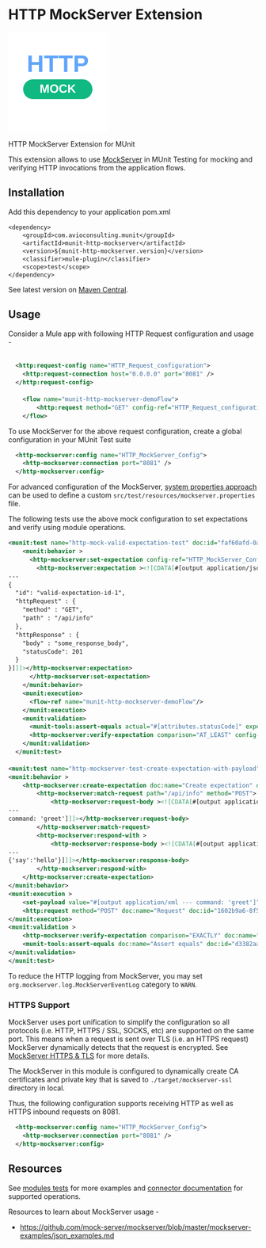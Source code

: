 # HTTP MockServer Extension

<img src="./icon/icon.svg" width="200" height="200" alt="HTTP MockServer">

HTTP MockServer Extension for MUnit


This extension allows to use [MockServer](https://www.mock-server.com/#what-is-mockserver) in MUnit Testing for mocking and verifying HTTP invocations from the application flows.

## Installation

Add this dependency to your application pom.xml

```
<dependency>
    <groupId>com.avioconsulting.munit</groupId>
    <artifactId>munit-http-mockserver</artifactId>
    <version>${munit-http-mockserver.version}</version>
    <classifier>mule-plugin</classifier>
    <scope>test</scope>
</dependency>
```

See latest version on [Maven Central](https://central.sonatype.com/search?namespace=com.avioconsulting.munit&name=munit-http-mockserver).

## Usage

Consider a Mule app with following HTTP Request configuration and usage -

```xml

  <http:request-config name="HTTP_Request_configuration">
    <http:request-connection host="0.0.0.0" port="8081" />
  </http:request-config>

    <flow name="munit-http-mockserver-demoFlow">
        <http:request method="GET" config-ref="HTTP_Request_configuration" path="/api/info"/>
    </flow>

```

To use MockServer for the above request configuration, create a global configuration in your MUnit Test suite

```xml
  <http-mockserver:config name="HTTP_MockServer_Config">
    <http-mockserver:connection port="8081" />
  </http-mockserver:config>
```

For advanced configuration of the MockServer, [system properties approach](https://www.mock-server.com/mock_server/configuration_properties.html) can be used to define a custom `src/test/resources/mockserver.properties` file.

The following tests use the above mock configuration to set expectations and verify using module operations.

```xml
<munit:test name="http-mock-valid-expectation-test" doc:id="faf60afd-0a61-415f-aab0-3f0565e49432" description="Set Valid expectation">
    <munit:behavior >
      <http-mockserver:set-expectation config-ref="HTTP_MockServer_Config">
        <http-mockserver:expectation ><![CDATA[#[output application/json
---
{
  "id": "valid-expectation-id-1",
  "httpRequest" : {
    "method" : "GET",
    "path" : "/api/info"
  },
  "httpResponse" : {
    "body" : "some_response_body",
    "statusCode": 201
  }
}]]]></http-mockserver:expectation>
      </http-mockserver:set-expectation>
    </munit:behavior>
    <munit:execution>
      <flow-ref name="munit-http-mockserver-demoFlow"/>
    </munit:execution>
    <munit:validation>
      <munit-tools:assert-equals actual="#[attributes.statusCode]" expected="#[201]"/>
      <http-mockserver:verify-expectation comparison="AT_LEAST" config-ref="HTTP_MockServer_Config" expectationId="valid-expectation-id-1" count="1"/>
    </munit:validation>
  </munit:test>

<munit:test name="http-mockserver-test-create-expectation-with-payload" doc:id="352537f8-b597-497e-bf8e-4a0e1eb85abc" description="Use create expectations to mock">
<munit:behavior >
    <http-mockserver:create-expectation doc:name="Create expectation" doc:id="dac5bc23-ff50-4f05-9bb5-52399c510b16" config-ref="HTTP_MockServer_Config" expectationId="valid-expectation-id-1">
        <http-mockserver:match-request path="/api/info" method="POST">
            <http-mockserver:request-body ><![CDATA[#[output application/xml
---
command: 'greet']]]></http-mockserver:request-body>
        </http-mockserver:match-request>
        <http-mockserver:respond-with >
            <http-mockserver:response-body ><![CDATA[#[output application/json
---
{'say':'hello'}]]]></http-mockserver:response-body>
        </http-mockserver:respond-with>
    </http-mockserver:create-expectation>
</munit:behavior>
<munit:execution >
    <set-payload value="#[output application/xml --- command: 'greet']" doc:name="Set Payload" doc:id="00431632-e146-45d4-81ea-dd3434b796aa" />
    <http:request method="POST" doc:name="Request" doc:id="1602b9a6-8f56-4922-9f3f-e8271181a9d1" config-ref="HTTP_Request_configuration" path="/api/info"/>
</munit:execution>
<munit:validation >
    <http-mockserver:verify-expectation comparison="EXACTLY" doc:name="Verify expectation" doc:id="88f31758-5e01-4cce-b771-ebd5c7d2f294" config-ref="HTTP_MockServer_Config" count="1" expectationId="valid-expectation-id-1"/>
    <munit-tools:assert-equals doc:name="Assert equals" doc:id="d3382aa6-2ad2-4b67-9305-0b4033d0a6ee" actual="#[payload]" expected="#[output application/json --- {'say': 'hello'}]" message="Response payload does not match"/>
</munit:validation>
</munit:test>
```

To reduce the HTTP logging from MockServer, you may set `org.mockserver.log.MockServerEventLog` category to `WARN`.

### HTTPS Support

MockServer uses port unification to simplify the configuration so all protocols (i.e. HTTP, HTTPS / SSL, SOCKS, etc) are supported on the same port. This means when a request is sent over TLS (i.e. an HTTPS request) MockServer dynamically detects that the request is encrypted. See [MockServer HTTPS & TLS](https://mock-server.com/mock_server/HTTPS_TLS.html) for more details.

The MockServer in this module is configured to dynamically create CA certificates and private key that is saved to `./target/mockserver-ssl` directory in local.

Thus, the following configuration supports receiving HTTP as well as HTTPS inbound requests on 8081.

```xml
  <http-mockserver:config name="HTTP_MockServer_Config">
    <http-mockserver:connection port="8081" />
  </http-mockserver:config>
```

## Resources
See [modules tests](./src/test/munit/) for more examples and  [connector documentation](./docs/1.0.x/munit-http-mockserver-documentation.adoc) for supported operations.

Resources to learn about MockServer usage -
- https://github.com/mock-server/mockserver/blob/master/mockserver-examples/json_examples.md
